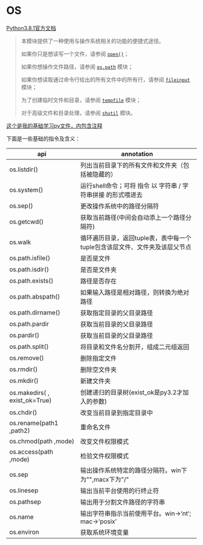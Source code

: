 # OS

[Python3.8.1官方文档](https://docs.python.org/zh-cn/3/library/os.html?highlight=os#module-os)

> 本模块提供了一种使用与操作系统相关的功能的便捷式途径。 
>
> 如果你只是想读写一个文件，请参阅 [`open()`](https://docs.python.org/zh-cn/3/library/functions.html#open)；
>
> 如果你想操作文件路径，请参阅 [`os.path`](https://docs.python.org/zh-cn/3/library/os.path.html#module-os.path) 模块；
>
> 如果你想读取通过命令行给出的所有文件中的所有行，请参阅 [`fileinput`](https://docs.python.org/zh-cn/3/library/fileinput.html#module-fileinput) 模块；
>
> 为了创建临时文件和目录，请参阅 [`tempfile`](https://docs.python.org/zh-cn/3/library/tempfile.html#module-tempfile) 模块；
>
> 对于高级文件和目录处理，请参阅 [`shutil`](https://docs.python.org/zh-cn/3/library/shutil.html#module-shutil) 模块。

[这个是我的基础学习py文件，内包含注释](https://github.com/david990917/Python_Standard_Tools/blob/master/os/learn_os.py)

下面是一些基础的指令及含义：

| api                           | annotation                                                   |
| ----------------------------- | ------------------------------------------------------------ |
| os.listdir()                  | 列出当前目录下的所有文件和文件夹（包括被隐藏的）             |
| os.system()                   | 运行shell命令；可将 指令 以 字符串 / 字符串拼接 的形式喂进去 |
| os.sep()                      | 更改操作系统中的路径分隔符                                   |
| os.getcwd()                   | 获取当前路径(中间会自动添上一个路径分隔符)                   |
| os.walk                       | 循环遍历目录，返回tuple表，表中每一个tuple包含该层文件、文件夹及该层父节点 |
| os.path.isfile()              | 是否是文件                                                   |
| os.path.isdir()               | 是否是文件夹                                                 |
| os.path.exists()              | 路径是否存在                                                 |
| os.path.abspath()             | 如果输入路径是相对路径，则转换为绝对路径                     |
| os.path.dirname()             | 获取指定目录的父目录路径                                     |
| os.path.pardir                | 获取当前目录的父目录路径                                     |
| os.pardir()                   | 获取当前目录的父目录路径                                     |
| os.path.split()               | 将目录和文件名分割开，组成二元组返回                         |
| os.remove()                   | 删除指定文件                                                 |
| os.rmdir()                    | 删除空文件夹                                                 |
| os.mkdir()                    | 新建文件夹                                                   |
| os.makedirs( , exist_ok=True) | 创建递归的目录树(exist_ok是py3.2才加入的参数)                |
| os.chdir()                    | 改变当前目录到指定目录中                                     |
| os.rename(path1 ,path2)       | 重命名文件                                                   |
| os.chmod(path ,mode)          | 改变文件权限模式                                             |
| os.access(path ,mode)         | 检验文件权限模式                                             |
| os.sep                        | 输出操作系统特定的路径分隔符。win下为"\",macx下为"/"         |
| os.linesep                    | 输出当前平台使用的行终止符                                   |
| os.pathsep                    | 输出用于分割文件路径的字符串                                 |
| os.name                       | 输出字符串指示当前使用平台。win->‘nt’; mac->‘posix’          |
| os.environ                    | 获取系统环境变量                                             |

